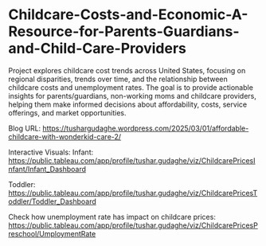 # Childcare-Costs-and-Economic-A-Resource-for-Parents-Guardians-and-Child-Care-Providers

Project explores childcare cost trends across United States, focusing on regional disparities, trends over time, and the relationship between childcare costs and unemployment rates. The goal is to provide actionable insights for parents/guardians, non-working moms and childcare providers, helping them make informed decisions about affordability, costs, service offerings, and market opportunities.

Blog URL:
https://tushargudaghe.wordpress.com/2025/03/01/affordable-childcare-with-wonderkid-care-2/

Interactive Visuals:
Infant:
https://public.tableau.com/app/profile/tushar.gudaghe/viz/ChildcarePricesInfant/Infant_Dashboard

Toddler:
https://public.tableau.com/app/profile/tushar.gudaghe/viz/ChildcarePricesToddler/Toddler_Dashboard

Check how unemployment rate has impact on childcare prices:
https://public.tableau.com/app/profile/tushar.gudaghe/viz/ChildcarePricesPreschool/UmploymentRate

